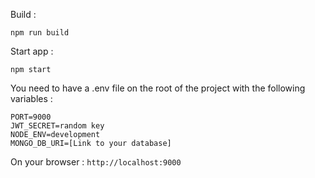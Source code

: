 Build : 

```
npm run build
```

Start app :

```
npm start
```

You need to have a .env file on the root of the project with the following variables : 
```
PORT=9000
JWT_SECRET=random key
NODE_ENV=development
MONGO_DB_URI=[Link to your database]
```

On your browser  : ```http://localhost:9000```